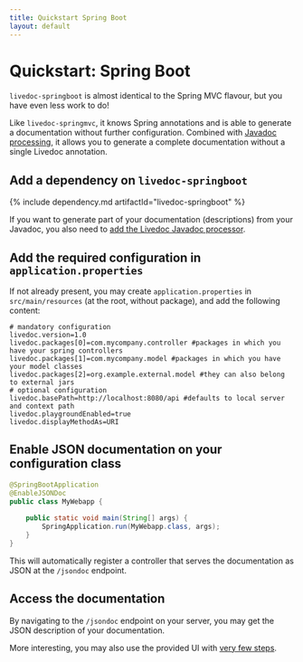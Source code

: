 ```yaml
---
title: Quickstart Spring Boot
layout: default
---
```


# Quickstart: Spring Boot

`livedoc-springboot` is almost identical to the Spring MVC flavour, but you have even less work to do!

Like `livedoc-springmvc`, it knows Spring annotations and is able to generate a documentation without further 
configuration. Combined with [Javadoc processing](../javadoc-processing), it allows you to generate a complete 
documentation without a single Livedoc annotation.

## Add a dependency on `livedoc-springboot`

{% include dependency.md artifactId="livedoc-springboot" %}

If you want to generate part of your documentation (descriptions) from your Javadoc, you also need to 
[add the Livedoc Javadoc processor](../javadoc-processing).

## Add the required configuration in `application.properties`

If not already present, you may create `application.properties` in `src/main/resources` (at the root, without 
package), and add the following content:

```properties
# mandatory configuration
livedoc.version=1.0
livedoc.packages[0]=com.mycompany.controller #packages in which you have your spring controllers
livedoc.packages[1]=com.mycompany.model #packages in which you have your model classes
livedoc.packages[2]=org.example.external.model #they can also belong to external jars
# optional configuration
livedoc.basePath=http://localhost:8080/api #defaults to local server and context path
livedoc.playgroundEnabled=true
livedoc.displayMethodAs=URI
```

## Enable JSON documentation on your configuration class

```java
@SpringBootApplication
@EnableJSONDoc
public class MyWebapp {
    
    public static void main(String[] args) {
        SpringApplication.run(MyWebapp.class, args);
    }
}
```

This will automatically register a controller that serves the documentation as JSON at the `/jsondoc` endpoint.

## Access the documentation

By navigating to the `/jsondoc` endpoint on your server, you may get the JSON description of your documentation.

More interesting, you may also use the provided UI with [very few steps](../livedoc-ui).

